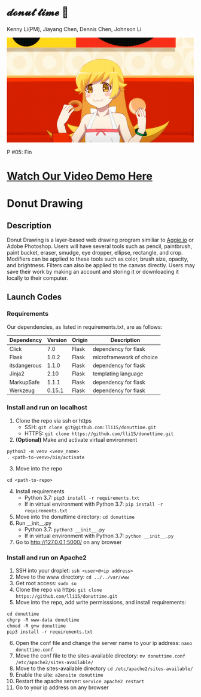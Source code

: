 # 𝓭𝓸𝓷𝓾𝓽 𝓽𝓲𝓶𝓮  🍩
Kenny Li(PM), Jiayang Chen, Dennis Chen, Johnson Li

![shinobu](./shinobu.gif)

P #05: Fin

# [Watch Our Video Demo Here](https://youtu.be/gt3q12s4cKk)

# Donut Drawing
## Description
Donut Drawing is a layer-based web drawing program similiar to [Aggie.io](https://aggie.io/) or Adobe Photoshop. Users will have several tools such as pencil, paintbrush, paint bucket, eraser, smudge, eye dropper, ellipse, rectangle, and crop. Modifiers can be applied to these tools such as color, brush size, opacity, and brightness. Filters can also be applied to the canvas directly. Users may save their work by making an account and storing it or downloading it locally to their computer.

## Launch Codes
### Requirements
Our dependencies, as listed in requirements.txt, are as follows:

| Dependency | Version | Origin | Description | 
| --- | --- | --- | --- |
| Click | 7.0 | Flask | dependency for flask |
| Flask | 1.0.2 | Flask | microframework of choice |
| itsdangerous | 1.1.0 | Flask | dependency for flask |
| Jinja2 | 2.10 | Flask | templating language |
| MarkupSafe | 1.1.1 | Flask | dependency for flask |
| Werkzeug | 0.15.1 | Flask | dependency for flask |

### Install and run on localhost
1. Clone the repo via ssh or https
   - SSH: ```git clone git@github.com:lli15/donuttime.git```
   - HTTPS: ```git clone https://github.com/lli15/donuttime.git```
2. **(Optional)** Make and activate virtual environment
```
python3 -m venv <venv_name>
. <path-to-venv>/bin/activate
```
3. Move into the repo
```
cd <path-to-repo>
```
4. Install requirements
   - Python 3.7: ```pip3 install -r requirements.txt```
   - If in virtual environment with Python 3.7: ```pip install -r requirements.txt```
5. Move into the donuttime directory:
```cd donuttime```
6. Run \_\_init\_\_.py
   - Python 3.7: ```python3 __init__.py```
   - If in virtual environment with Python 3.7: ```python __init__.py```
7. Go to http://127.0.0.1:5000/ on any browser

### Install and run on Apache2
1. SSH into your droplet:
```ssh <user>@<ip address>```
2. Move to the www directory:
```cd ../../var/www```
3. Get root access:
```sudo su```
4. Clone the repo via https:
```git clone https://github.com/lli15/donuttime.git```
5. Move into the repo, add write permisssions, and install requirements:
```
cd donuttime
chgrp -R www-data donuttime
chmod -R g+w donuttime
pip3 install -r requirements.txt
```
6. Open the conf file and change the server name to your ip address:
```nano donuttime.conf```
7. Move the conf file to the sites-available directory:
```mv donuttime.conf /etc/apache2/sites-available/```
8. Move to the sites-available directory
```cd /etc/apache2/sites-available/```
9. Enable the site:
```a2ensite donuttime```
10. Restart the apache server:
```service apache2 restart```
11. Go to your ip address on any browser
